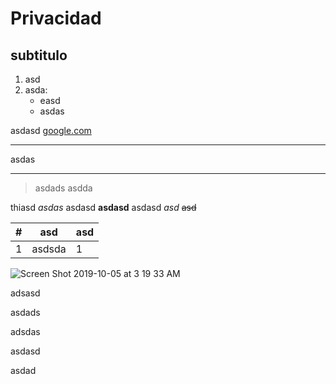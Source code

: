 # Privacidad

## subtitulo

1. asd
1. asda:
    - easd
    - asdas

asdasd [google.com](https://google.com)

---

asdas

---

> asdads
> asdda

thiasd _asdas_
asdasd **asdasd**
  asdasd *asd* ~~asd~~

| # | asd | asd |
|-|--|--|
| 1 | asdsda | 1 |
![Screen Shot 2019-10-05 at 3 19 33 AM](https://user-images.githubusercontent.com/26213148/66237659-d11f4280-e71f-11e9-91e3-7a3f08659d89.png)

adsasd

asdads

adsdas

asdasd

asdad
